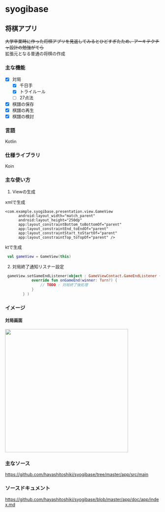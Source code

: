 # syogibase

## 将棋アプリ

~~大学卒業時に作った将棋アプリを見返してみるとひどすぎたため、アーキテクチャ設計の勉強がてら~~  
拡張元となる普通の将棋の作成

### 主な機能

- [x] 対局
  - [x] 千日手
  - [x] トライルール
  - [ ] 27点法
- [x] 棋譜の保存
- [x] 棋譜の再生
- [x] 棋譜の検討

### 言語
Kotlin

### 仕様ライブラリ
Koin

### 主な使い方
1. Viewの生成  

xmlで生成
  ```xml:Fragment
<com.example.syogibase.presentation.view.GameView
        android:layout_width="match_parent"
        android:layout_height="250dp"
        app:layout_constraintBottom_toBottomOf="parent"
        app:layout_constraintEnd_toEndOf="parent"
        app:layout_constraintStart_toStartOf="parent"
        app:layout_constraintTop_toTopOf="parent" />
```

ktで生成
```kt
 val gameView = GameView(this)
```

2. 対局終了通知リスナー設定　　
```kotlin
 gameView.setGameEndListener(object : GameViewContact.GameEndListener {
            override fun onGameEnd(winner: Turn?) {
                // TODO : 対局終了後処理
            }
        } )
```
  
###  イメージ
####  対局画面
<img src="https://github.com/teaTreeTree/syogibase/blob/master/capture/gameStart_capture.png" width="400">  


### 主なソース
https://github.com/hayashitoshiki/syogibase/tree/master/app/src/main

### ソースドキュメント
https://github.com/hayashitoshiki/syogibase/blob/master/app/doc/app/index.md
